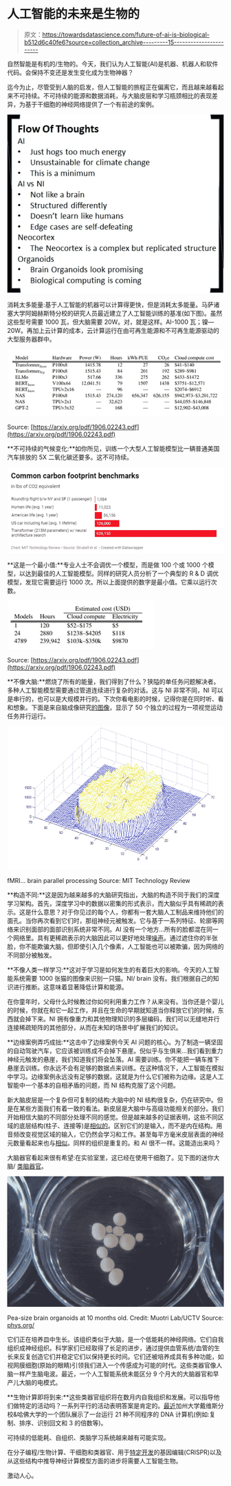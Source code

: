 # 人工智能的未来是生物的

> 原文：<https://towardsdatascience.com/future-of-ai-is-biological-b512d6c40fe6?source=collection_archive---------15----------------------->

自然智能是有机的/生物的。今天，我们认为人工智能(AI)是机器、机器人和软件代码。会保持不变还是发生变化成为生物神器？

迄今为止，尽管受到人脑的启发，但人工智能的旅程正在偏离它，而且越来越看起来不可持续。不可持续的能源和数据消耗，与大脑皮层和学习瓶颈相比的表现差异，为基于干细胞的神经网络提供了一个有前途的案例。

![](img/30f4b66c1e8e3f688c9b11792967eba8.png)

消耗太多能量:基于人工智能的机器可以计算得更快，但是消耗太多能量。马萨诸塞大学阿姆赫斯特分校的研究人员最近建立了人工智能训练的基准(如下图)。虽然这些型号需要 1000 瓦，但大脑需要 20W。对，就是这样。AI-1000 瓦；镍— 20W。再加上云计算的成本，云计算运行在由可再生能源和不可再生能源驱动的大型服务器群中。

![](img/cfe2996c9749fabf44dcb36361c21c89.png)

Source: [https://arxiv.org/pdf/1906.02243.pdf](https://arxiv.org/pdf/1906.02243.pdf)

**不可持续的气候变化:**如你所见，训练一个大型人工智能模型比一辆普通美国汽车排放的 5X 二氧化碳还要多。这不可持续。

![](img/90196a9545b80bd1d3e495fcee29aa1d.png)

**这是一个最小值:**专业人士不会调优一个模型，而是做 100 个或 1000 个模型，以达到最佳的人工智能模型。同样的研究人员分析了一个典型的 R & D 调优模型，发现它需要运行 1000 次。所以上面提供的数字是最小值。它乘以运行次数。

![](img/d3c5814ea4f65bcfaa3e610a65ec6250.png)

Source: [https://arxiv.org/pdf/1906.02243.pdf](https://arxiv.org/pdf/1906.02243.pdf)

**不像大脑:**燃烧了所有的能量，我们得到了什么？狭隘的单任务问题解决者。多种人工智能模型需要通过管道连续进行复杂的对话。这与 NI 非常不同，NI 可以是串行的，也可以是大规模并行的。下次你看电影的时候，记得你是在同时听、看和想象。下面是来自脑成像研究[的图像](https://www.technologyreview.com/s/532291/fmri-data-reveals-the-number-of-parallel-processes-running-in-the-brain/)，显示了 50 个独立的过程为一项视觉运动任务并行运行。

![](img/bfc9c12341dd1b75f380a1aeae54ed19.png)

fMRI… brain parallel processing Source: MIT Technology Review

**构造不同:**这是因为越来越多的大脑研究指出，大脑的构造不同于我们的深度学习架构。首先，深度学习中的数据以密集的形式表示，而大脑似乎具有稀疏的表示。这是什么意思？对于你见过的每个人，你都有一套大脑人工制品来维持他们的面孔。当你再次看到它们时，那组神经元被触发。它与基于一系列特征、轮廓等网络来识别面部的面部识别系统非常不同。AI 没有一个地方…所有的脸都混在同一个网络里。具有更稀疏表示的大脑因此可以更好地处理[噪声](https://arxiv.org/pdf/1903.11257.pdf)。通过遮住你的半张脸，你不能欺骗大脑，但即使引入几个像素，人工智能也可以被欺骗，因为网络的不同部分被触发。

**不像人类一样学习:**这对于学习是如何发生的有着巨大的影响。今天的人工智能系统需要 1000 张猫的图像来识别一只猫。NI/ brain 没有。我们根据自己的知识进行推断。这意味着显著降低计算和能源。

在你童年时，父母什么时候教过你如何利用重力工作？从来没有。当你还是个婴儿的时候，你就在和它一起工作，并且在生命的早期就知道当你释放它们的时候，东西就会掉下来。NI 拥有像重力和其他物理知识的多层编码，我们可以无缝地并行连接稀疏矩阵的其他部分，从而在未知的场景中扩展我们的知识。

**边缘案例弄巧成拙:**这击中了边缘案例今天 AI 问题的核心。为了制造一辆坚固的自动驾驶汽车，它应该被训练成不会掉下悬崖。倪似乎与生俱来…我们看到重力神经元触发的悬崖，我们知道我们将会坠落。AI 需要训练。你不能把一辆车推下悬崖去训练。你永远不会有足够的数据点来训练。在这种情况下，人工智能在模拟中学习。边缘案例永远没有足够的数据，这就是为什么它们被称为边缘。这是人工智能中一个基本的自相矛盾的问题，而 NI 结构克服了这个问题。

新大脑皮层是一个复杂但可复制的结构:大脑中的 NI 结构很复杂，仍在研究中。但是在某些方面我们有着一致的看法。新皮层是大脑中与高级功能相关的部分。我们开始相信大脑的不同部分处理不同的感觉。但是越来越多的证据表明，这些不同区域的底层结构(柱子、连接等)是[相似的](https://numenta.com/blog/2019/01/16/the-thousand-brains-theory-of-intelligence/?gclid=CjwKCAjw5_DsBRBPEiwAIEDRW7Suc3B1hqz_llfngzqEzRjMOtpqiqknK_NXJpaj0YcHUnuavhV8ZhoCu4EQAvD_BwE)。区别它们的是输入，而不是内在结构。用音频改变视觉区域的输入，它仍然会学习和工作。甚至每平方毫米皮层表面的神经元数量看起来也与[相似](https://www.pnas.org/content/110/4/1488)。同样的组织是重复的。和 AI 很不一样。这能造出来吗？

大脑器官看起来很有希望:在实验室里，这已经在使用干细胞了。见下图的迷你大脑/ [类脑器官](https://phys.org/news/2019-08-brain-mini-brains-grown-dish.html)。

![](img/3791ba0cdd9bc6f330c0eb562ac7595b.png)

Pea-size brain organoids at 10 months old. Credit: Muotri Lab/UCTV Source: [phys.org/](https://phys.org/news/2019-08-brain-mini-brains-grown-dish.html)

它们正在培养皿中生长。该组织类似于大脑，是一个低能耗的神经网络。它们自我组织成神经组织。科学家们已经取得了长足的进步，通过提供血管系统/血管的生长来反复创造它们并稳定它们以保持更长时间。它们还被培养成具有多种功能，如视网膜细胞(原始的眼睛)引领我们进入一个传感成为可能的时代。这些类器官像人脑一样产生脑电波。最近，一个人工智能系统未能区分 9 个月大的大脑器官和早产儿大脑的电模式。

**生物计算即将到来:**这些类器官组织将在数月内自我组织和发展。可以指导他们做特定的活动吗？一系列平行的活动表明答案是肯定的。[最近](https://go.skimresources.com/?id=138113X1601993&isjs=1&jv=13.23.5-stackpath&sref=https%3A%2F%2Ffuturism.com%2Fworlds-first-reprogrammable-dna-computer&url=https%3A%2F%2Fwww.nature.com%2Farticles%2Fs41586-019-1014-9&xguid=1bf2c80ca54f6c2e2a5c77c7956a33be&xs=1&xtz=-330&xuuid=be3a787e6ab475c398788d77c5bf8aa9)加州大学戴维斯分校&哈佛大学的一个团队展示了一台运行 21 种不同程序的 DNA 计算机(例如:复制、排序、识别回文和 3 的倍数等)。

可持续的低能耗、自组织、类脑学习系统越来越有可能实现。

在分子编程/生物计算、干细胞和类器官、用于[特定开发](https://www.technologynetworks.com/neuroscience/news/brain-organoid-boost-replicates-human-cerebral-cortex-growth-320303)的基因编辑(CRISPR)以及从这些结构中推导神经计算模型方面的进步将需要人工智能生物。

激动人心。